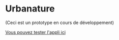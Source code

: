 # Urbanature

(Ceci est un prototype en cours de développement)

[Vous pouvez tester l'appli ici](https://totoshampoin.github.io/urbanature/)
